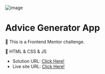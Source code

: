 ![image](https://github.com/xleyzor/Advice-Generator-App/assets/122406455/5fcd6b45-3623-4de3-a02a-ed550750dcb7)


<h1>Advice Generator App</h1>


🌠 This is a Frontend Mentor challenge.

🌠 HTML & CSS & JS

<ul>
    <li>
    Solution URL: <a href="https://www.frontendmentor.io/solutions/advice-generator-app-IEd9kkpqDp">Click Here!</a>
    </li>
    <li>
   Live site URL: <a href="https://advice-generator-1rlhzio5m-xleyzor.vercel.app/">Click Here!</a>
    </li>
</ul>
